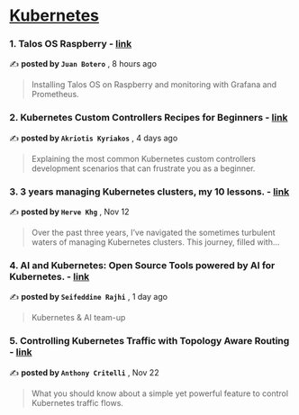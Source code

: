 
<h1><a href=https://medium.com/tag/kubernetes/recommended target="_blank" rel="noopener noreferrer">Kubernetes</a></h1>
<h3>1. Talos OS Raspberry - <a href=https://medium.com/@juanfbl9307/talos-os-raspberry-fc5f327b7026?source=tag_recommended_feed---------0-84----------kubernetes----------cdf42877_2f41_4703_82ad_62daeb1ba271------- target="_blank" rel="noopener noreferrer">link</a></h3>

✍️ **posted by `Juan Botero`** <date> , 8 hours ago</date>

<blockquote>Installing Talos OS on Raspberry and monitoring with Grafana and Prometheus.</blockquote>

<h3>2. Kubernetes Custom Controllers Recipes for Beginners - <a href=https://medium.com/itnext/kubernetes-custom-controllers-recipes-for-beginners-bbc286c05ef8?source=tag_recommended_feed---------1-107----------kubernetes----------cdf42877_2f41_4703_82ad_62daeb1ba271------- target="_blank" rel="noopener noreferrer">link</a></h3>

✍️ **posted by `Akriotis Kyriakos`** <date> , 4 days ago</date>

<blockquote>Explaining the most common Kubernetes custom controllers development scenarios that can frustrate you as a beginner.</blockquote>

<h3>3. 3 years managing Kubernetes clusters, my 10 lessons. - <a href=https://medium.com/@hervekhg/3-years-managing-kubernetes-clusters-my-10-lessons-b565a5509f0e?source=tag_recommended_feed---------2-85----------kubernetes----------cdf42877_2f41_4703_82ad_62daeb1ba271------- target="_blank" rel="noopener noreferrer">link</a></h3>

✍️ **posted by `Herve Khg`** <date> , Nov 12</date>

<blockquote>Over the past three years, I’ve navigated the sometimes turbulent waters of managing Kubernetes clusters. This journey, filled with…</blockquote>

<h3>4. AI and Kubernetes: Open Source Tools powered by AI for Kubernetes. - <a href=https://medium.com/itnext/ai-and-kubernetes-open-source-tools-powered-by-ai-for-kubernetes-59d0fc29213e?source=tag_recommended_feed---------3-84----------kubernetes----------cdf42877_2f41_4703_82ad_62daeb1ba271------- target="_blank" rel="noopener noreferrer">link</a></h3>

✍️ **posted by `Seifeddine Rajhi`** <date> , 1 day ago</date>

<blockquote>Kubernetes & AI team-up</blockquote>

<h3>5. Controlling Kubernetes Traffic with Topology Aware Routing - <a href=https://medium.com/itnext/controlling-kubernetes-traffic-with-topology-aware-routing-9b1d51a43bd7?source=tag_recommended_feed---------4-107----------kubernetes----------cdf42877_2f41_4703_82ad_62daeb1ba271------- target="_blank" rel="noopener noreferrer">link</a></h3>

✍️ **posted by `Anthony Critelli`** <date> , Nov 22</date>

<blockquote>What you should know about a simple yet powerful feature to control Kubernetes traffic flows.</blockquote>

